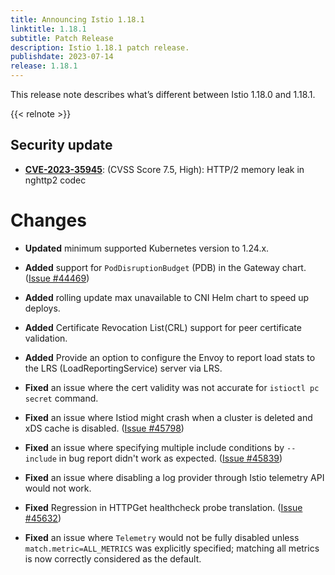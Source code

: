 ```yaml
---
title: Announcing Istio 1.18.1
linktitle: 1.18.1
subtitle: Patch Release
description: Istio 1.18.1 patch release.
publishdate: 2023-07-14
release: 1.18.1
---
```


This release note describes what’s different between Istio 1.18.0 and 1.18.1.

{{< relnote >}}

## Security update

- __[CVE-2023-35945](https://github.com/envoyproxy/envoy/security/advisories/GHSA-jfxv-29pc-x22r)__: (CVSS Score 7.5, High):
HTTP/2 memory leak in nghttp2 codec

# Changes

- **Updated** minimum supported Kubernetes version to 1.24.x.

- **Added** support for `PodDisruptionBudget` (PDB) in the Gateway chart.
  ([Issue #44469](https://github.com/istio/istio/issues/44469))

- **Added** rolling update max unavailable to CNI Helm chart to speed up deploys.

- **Added** Certificate Revocation List(CRL) support for peer certificate validation.

- **Added** Provide an option to configure the Envoy to report load stats to the LRS (LoadReportingService) server via LRS.

- **Fixed** an issue where the cert validity was not accurate for `istioctl pc secret` command.

- **Fixed** an issue where Istiod might crash when a cluster is deleted and xDS cache is disabled.
  ([Issue #45798](https://github.com/istio/istio/issues/45798))

- **Fixed** an issue where specifying multiple include conditions by `--include` in bug report didn't work as expected.
  ([Issue #45839](https://github.com/istio/istio/issues/45839))

- **Fixed** an issue where disabling a log provider through Istio telemetry API would not work.

- **Fixed** Regression in HTTPGet healthcheck probe translation.
  ([Issue #45632](https://github.com/istio/istio/issues/45632))

- **Fixed** an issue where `Telemetry` would not be fully disabled unless `match.metric=ALL_METRICS` was
  explicitly specified; matching all metrics is now correctly considered as the default.